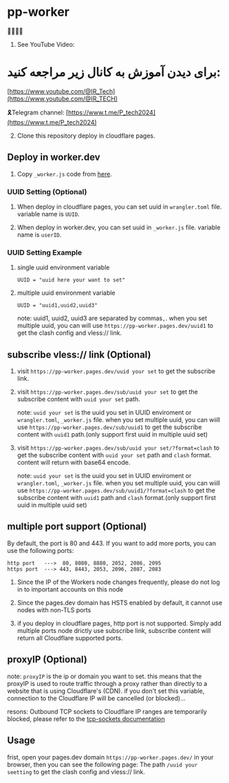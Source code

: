 # pp-worker 

1. See YouTube Video:
# برای دیدن آموزش به کانال زیر مراجعه کنید:
   [https://www.youtube.com/@IR_Tech](https://www.youtube.com/@IR_TECH)
   
   🎗Telegram channel:
   [https://www.t.me/P_tech2024](https://www.t.me/P_tech2024)

2. Clone this repository deploy in cloudflare pages.

## Deploy in worker.dev

1. Copy `_worker.js` code from [here](https://github.com/Ptechgithub/pp-worker/blob/main/_worker.js).

### UUID Setting (Optional)

1. When deploy in cloudflare pages, you can set uuid in `wrangler.toml` file. variable name is `UUID`.

2. When deploy in worker.dev, you can set uuid in `_worker.js` file. variable name is `userID`.

### UUID Setting Example

1. single uuid environment variable

   ```.environment
   UUID = "uuid here your want to set"
   ```

2. multiple uuid environment variable

   ```.environment
   UUID = "uuid1,uuid2,uuid3"
   ```

   note: uuid1, uuid2, uuid3 are separated by commas`,`.
   when you set multiple uuid, you can will use `https://pp-worker.pages.dev/uuid1` to get the clash config and vless:// link.

## subscribe vless:// link (Optional)

1. visit `https://pp-worker.pages.dev/uuid your set` to get the subscribe link.

2. visit `https://pp-worker.pages.dev/sub/uuid your set` to get the subscribe content with `uuid your set` path.

   note: `uuid your set` is the uuid you set in UUID enviroment or `wrangler.toml`, `_worker.js` file.
   when you set multiple uuid, you can wiill use `https://pp-worker.pages.dev/sub/uuid1` to get the subscribe content with `uuid1` path.(only support first uuid in multiple uuid set)

3. visit `https://pp-worker.pages.dev/sub/uuid your set/?format=clash` to get the subscribe content with `uuid your set` path and `clash` format. content will return with base64 encode.

   note: `uuid your set` is the uuid you set in UUID enviroment or `wrangler.toml`, `_worker.js` file.
   when you set multiple uuid, you can wiill use `https://pp-worker.pages.dev/sub/uuid1/?format=clash` to get the subscribe content with `uuid1` path and `clash` format.(only support first uuid in multiple uuid set)

## multiple port support (Optional)

By default, the port is 80 and 443. If you want to add more ports, you can use the following ports:

```text
http port   --->  80, 8080, 8880, 2052, 2086, 2095
https port  ---> 443, 8443, 2053, 2096, 2087, 2083
```
 
1) Since the IP of the Workers node changes frequently, please do not log in to important accounts on this node
 
2) Since the pages.dev domain has HSTS enabled by default, it cannot use nodes with non-TLS ports

3) if you deploy in cloudflare pages, http port is not supported. Simply add multiple ports node drictly use subscribe link, subscribe content will return all Cloudflare supported ports.

## proxyIP (Optional)

note: `proxyIP` is the ip or domain you want to set. this means that the proxyIP is used to route traffic through a proxy rather than directly to a website that is using Cloudflare's (CDN). if you don't set this variable, connection to the Cloudflare IP will be cancelled (or blocked)...

resons: Outbound TCP sockets to Cloudflare IP ranges are temporarily blocked, please refer to the [tcp-sockets documentation](https://developers.cloudflare.com/workers/runtime-apis/tcp-sockets/#considerations)

## Usage

frist, open your pages.dev domain `https://pp-worker.pages.dev/` in your browser, then you can see the following page:
The path `/uuid your seetting` to get the clash config and vless:// link.
